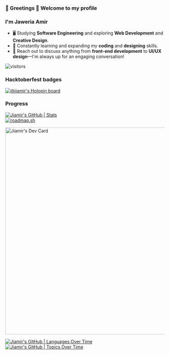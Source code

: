 ### 🚀 Greetings 👋 Welcome to my profile

### I'm Jaweria Amir

- 🖥️ Studying **Software Engineering** and exploring **Web Development** and **Creative Design**.
- 🚀 Constantly learning and expanding my **coding** and **designing** skills.
- 💬 Reach out to discuss anything from **front-end development** to **UI/UX design**—I'm always up for an engaging conversation!

![visitors](https://visitor-badge.laobi.icu/badge?page_id=Jiamir.Jiamir)

### Hacktoberfest badges
[![@jiamir's Holopin board](https://holopin.me/jiamir)](https://holopin.io/@jiamir)

### Progress

[![Jiamir's GitHub | Stats](https://stats.quine.sh/Jiamir/github?theme=dark)](https://quine.sh?utm_source=widgets&utm_campaign=Jiamir)
<br>
[![roadmap.sh](https://api.roadmap.sh/v1-badge/wide/643bca62e2725773748edb35?variant=dark&roadmaps=frontend%2Cbackend)](https://roadmap.sh)

<a href="https://app.daily.dev/Jiamir"><img src="https://api.daily.dev/devcards/v2/tYet4LJndI9cl5S9gzDKk.png?type=wide&r=zpn" width="652" alt="Jiamir's Dev Card"/></a>

[![Jiamir's GitHub | Languages Over Time](https://stats.quine.sh/Jiamir/languages-over-time?theme=dark)](https://quine.sh?utm_source=widgets&utm_campaign=Jiamir)
[![Jiamir's GitHub | Topics Over Time](https://stats.quine.sh/Jiamir/topics-over-time?theme=dark)](https://quine.sh?utm_source=widgets&utm_campaign=Jiamir)


<!--
**Jiamir/Jiamir** is a ✨ _special_ ✨ repository because its `README.md` (this file) appears on your GitHub profile.

Here are some ideas to get you started:

- 🔭 I’m currently working on ...
- 🌱 I’m currently learning ...
- 👯 I’m looking to collaborate on ...
- 🤔 I’m looking for help with ...
- 💬 Ask me about ...
- 📫 How to reach me: ...
- 😄 Pronouns: ...
- ⚡ Fun fact: ...
-->
